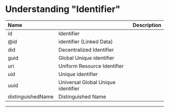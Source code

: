 # Understanding "Identifier"

| Name               |                                    | Description |
|:-------------------|:-----------------------------------|:------------|
| id                 | Identifier                         |             |
| @id                | identifier (Linked Data)           |             |
| did                | Decentralized Identifier           |             |
| guid               | Global Unique identifier           |             |
| uri                | Uniform Resource Identifier        |             |
| uid                | Unique identifier                  |             |
| uuid               | Universal Global Unique identifier |             |
| distinguishedName  | Distinguished Name                 |             |

---